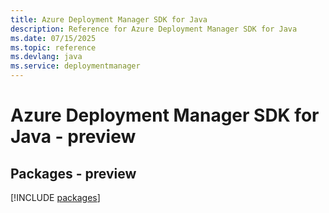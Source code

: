```yaml
---
title: Azure Deployment Manager SDK for Java
description: Reference for Azure Deployment Manager SDK for Java
ms.date: 07/15/2025
ms.topic: reference
ms.devlang: java
ms.service: deploymentmanager
---
```

# Azure Deployment Manager SDK for Java - preview
## Packages - preview
[!INCLUDE [packages](deployment-manager-index.md)]
